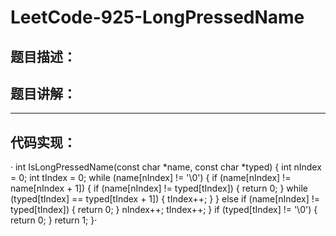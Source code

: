 # LeetCode-925-LongPressedName
## 题目描述：

## 题目讲解：

---
## 代码实现：
·  int IsLongPressedName(const char *name, const char *typed)
{
    int nIndex = 0;
    int tIndex = 0;
    while (name[nIndex] != '\0') {
        if (name[nIndex] != name[nIndex + 1]) {
            if (name[nIndex] != typed[tIndex]) {
                return 0;
            }
            while (typed[tIndex] == typed[tIndex + 1]) {
                tIndex++;
            }
        } else if (name[nIndex] != typed[tIndex]) {
            return 0;
        }
        nIndex++;
        tIndex++;
    }
    if (typed[tIndex] != '\0') {
        return 0;
    }
    return 1;
}·
